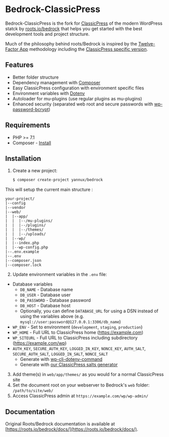 # Bedrock-ClassicPress

Bedrock-ClassicPress is the fork for [ClassicPress](https://github.com/ClassicPress/ClassicPress) of the modern WordPress statck by [roots.io/bedrock](https://roots.io/bedrock/) that helps you get started with the best development tools and project structure.

Much of the philosophy behind roots/Bedrock is inspired by the [Twelve-Factor App](http://12factor.net/) methodology including the [ClassicPress specific version](https://roots.io/twelve-factor-wordpress/).

## Features

* Better folder structure
* Dependency management with [Composer](https://getcomposer.org)
* Easy ClassicPress configuration with environment specific files
* Environment variables with [Dotenv](https://github.com/vlucas/phpdotenv)
* Autoloader for mu-plugins (use regular plugins as mu-plugins)
* Enhanced security (separated web root and secure passwords with [wp-password-bcrypt](https://github.com/roots/wp-password-bcrypt))

## Requirements

* PHP >= 7.1
* Composer - [Install](https://getcomposer.org/doc/00-intro.md#installation-linux-unix-osx)

## Installation

1. Create a new project:
    ```sh
    $ composer create-project yannux/bedrock
    ```

  This will setup the current main structure :
  ```
  your-project/
  |--config
  |--vendor
  |--web/
  |  |--app/
  |  |  |--/mu-plugins/
  |  |  |--/plugins/
  |  |  |--/themes/
  |  |  |--/uploads/
  |  |--wp/
  |  |--index.php
  |  |--wp-config.php
  |--.env.example
  |--.env
  |--composer.json
  |--composer.lock
  ```

2. Update environment variables in the `.env` file:
  * Database variables
    * `DB_NAME` - Database name
    * `DB_USER` - Database user
    * `DB_PASSWORD` - Database password
    * `DB_HOST` - Database host
    * Optionally, you can define `DATABASE_URL` for using a DSN instead of using the variables above (e.g. `mysql://user:password@127.0.0.1:3306/db_name`)
  * `WP_ENV` - Set to environment (`development`, `staging`, `production`)
  * `WP_HOME` - Full URL to ClassicPress home (https://example.com)
  * `WP_SITEURL` - Full URL to ClassicPress including subdirectory (https://example.com/wp)
  * `AUTH_KEY`, `SECURE_AUTH_KEY`, `LOGGED_IN_KEY`, `NONCE_KEY`, `AUTH_SALT`, `SECURE_AUTH_SALT`, `LOGGED_IN_SALT`, `NONCE_SALT`
    * Generate with [wp-cli-dotenv-command](https://github.com/aaemnnosttv/wp-cli-dotenv-command)
    * Generate with [our ClassicPress salts generator](https://roots.io/salts.html)
3. Add theme(s) in `web/app/themes/` as you would for a normal ClassicPress site
4. Set the document root on your webserver to Bedrock's `web` folder: `/path/to/site/web/`
5. Access ClassicPress admin at `https://example.com/wp/wp-admin/`

## Documentation

Original Roots/Bedrock documentation is available at [https://roots.io/bedrock/docs/](https://roots.io/bedrock/docs/).
